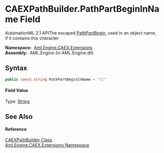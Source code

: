 CAEXPathBuilder.PathPartBeginInName Field
=========================================
AutomationML 2.1 APIThe escaped [PathPartBegin][1], used in an object name, if it contains this character

  **Namespace:**  [Aml.Engine.CAEX.Extensions][2]  
  **Assembly:**  AML.Engine (in AML.Engine.dll)

Syntax
------

```csharp
public const string PathPartBeginInName = "\["
```

#### Field Value
Type: [String][3]

See Also
--------

#### Reference
[CAEXPathBuilder Class][4]  
[Aml.Engine.CAEX.Extensions Namespace][2]  

[1]: PathPartBegin.md
[2]: ../README.md
[3]: https://docs.microsoft.com/dotnet/api/system.string
[4]: README.md
[5]: https://www.automationml.org
[6]: ../../icons/logoShade.png